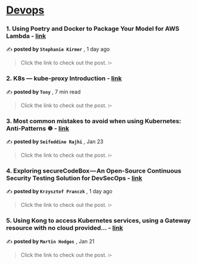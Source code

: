 
<h1><a href=https://medium.com/tag/devops/recommended target="_blank" rel="noopener noreferrer">Devops</a></h1>
<h3>1. Using Poetry and Docker to Package Your Model for AWS Lambda - <a href=https://medium.com/towards-data-science/using-poetry-and-docker-to-package-your-model-for-aws-lambda-cd6d448eb88f?source=tag_recommended_feed---------0-84----------devops----------0bf1ac2e_e551_4e09_bb3a_fb107d3edbc2------- target="_blank" rel="noopener noreferrer">link</a></h3>

✍️ **posted by `Stephanie Kirmer`** <date> , 1 day ago</date>

<blockquote>Click the link to check out the post. ⌲</blockquote>

<h3>2. K8s — kube-proxy Introduction - <a href=https://medium.com/@tonylixu/k8s-kube-proxy-introduction-c847915efe57?source=tag_recommended_feed---------1-107----------devops----------0bf1ac2e_e551_4e09_bb3a_fb107d3edbc2------- target="_blank" rel="noopener noreferrer">link</a></h3>

✍️ **posted by `Tony`** <date> , 7 min read</date>

<blockquote>Click the link to check out the post. ⌲</blockquote>

<h3>3. Most common mistakes to avoid when using Kubernetes: Anti-Patterns ☸️ - <a href=https://medium.com/@seifeddinerajhi/most-common-mistakes-to-avoid-when-using-kubernetes-anti-patterns-️-f4d37586528d?source=tag_recommended_feed---------2-85----------devops----------0bf1ac2e_e551_4e09_bb3a_fb107d3edbc2------- target="_blank" rel="noopener noreferrer">link</a></h3>

✍️ **posted by `Seifeddine Rajhi`** <date> , Jan 23</date>

<blockquote>Click the link to check out the post. ⌲</blockquote>

<h3>4. Exploring secureCodeBox — An Open-Source Continuous Security Testing Solution for DevSecOps - <a href=https://medium.com/itnext/exploring-securecodebox-an-open-source-continuous-security-testing-solution-for-devsecops-b233fc5341e1?source=tag_recommended_feed---------3-84----------devops----------0bf1ac2e_e551_4e09_bb3a_fb107d3edbc2------- target="_blank" rel="noopener noreferrer">link</a></h3>

✍️ **posted by `Krzysztof Pranczk`** <date> , 1 day ago</date>

<blockquote>Click the link to check out the post. ⌲</blockquote>

<h3>5. Using Kong to access Kubernetes services, using a Gateway resource with no cloud provided… - <a href=https://medium.com/@martin.hodges/using-kong-to-access-kubernetes-services-using-a-gateway-resource-with-no-cloud-provided-8a1bcd396be9?source=tag_recommended_feed---------4-107----------devops----------0bf1ac2e_e551_4e09_bb3a_fb107d3edbc2------- target="_blank" rel="noopener noreferrer">link</a></h3>

✍️ **posted by `Martin Hodges`** <date> , Jan 21</date>

<blockquote>Click the link to check out the post. ⌲</blockquote>

